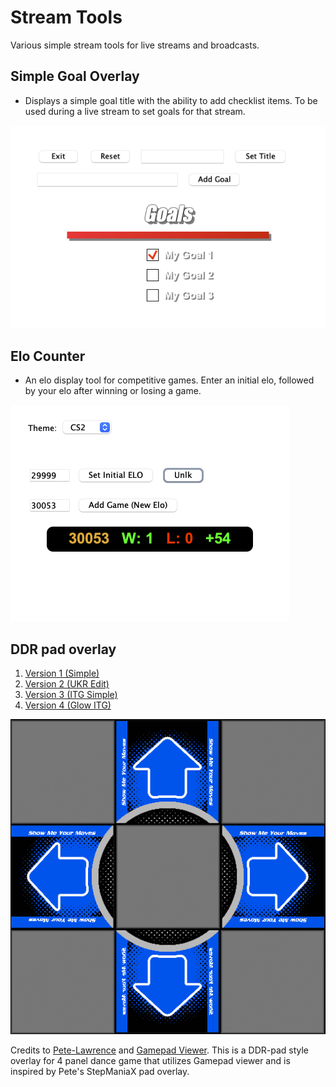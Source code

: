 # Stream Tools
Various simple stream tools for live streams and broadcasts.

## Simple Goal Overlay
- Displays a simple goal title with the ability to add checklist items. To be used during a live stream to set goals for that stream.

![Goals](/assets/goal.png)

## Elo Counter
- An elo display tool for competitive games. Enter an initial elo, followed by your elo after winning or losing a game.

![Elo Counter](/assets/elocounter.png)

## DDR pad overlay
1. [Version 1 (Simple)](https://gamepadviewer.com/?p=1&css=https://narlock.github.io/stream-tools/ddr-gamepad-viewer-overlay/simple/skin.css)
2. [Version 2 (UKR Edit)](https://gamepadviewer.com/?p=1&css=https://narlock.github.io/stream-tools/ddr-gamepad-viewer-overlay/ukr-glow/skin.css)
3. [Version 3 (ITG Simple)](https://gamepadviewer.com/?p=1&css=https://narlock.github.io/stream-tools/ddr-gamepad-viewer-overlay/itg-simple/skin.css)
4. [Version 4 (Glow ITG)](https://gamepadviewer.com/?p=1&css=https://narlock.github.io/stream-tools/ddr-gamepad-viewer-overlay/glow-itg/skin.css)

![DDR Board](https://raw.githubusercontent.com/narlock/stream-tools/refs/heads/main/ddr-gamepad-viewer-overlay/simple/board.png)

Credits to [Pete-Lawrence](https://github.com/Pete-Lawrence) and [Gamepad Viewer](https://gamepadviewer.com/#). This is a DDR-pad style overlay for 4 panel dance game that utilizes Gamepad viewer and is inspired by Pete's StepManiaX pad overlay.